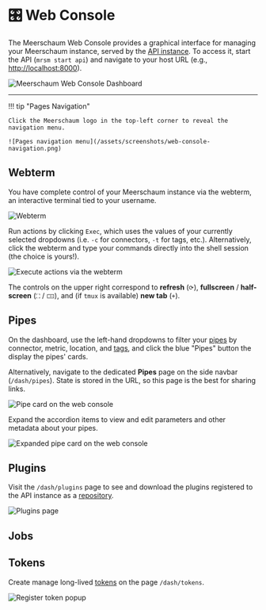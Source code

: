 # 🎛️ Web Console

The Meerschaum Web Console provides a graphical interface for managing your Meerschaum instance, served by the [API instance](/reference/api-instance/). To access it, start the API (`mrsm start api`) and navigate to your host URL (e.g., [http://localhost:8000](http://localhost:8000)).

![Meerschaum Web Console Dashboard](/assets/screenshots/web-console.png)

---

!!! tip "Pages Navigation"

    Click the Meerschaum logo in the top-left corner to reveal the navigation menu.

    ![Pages navigation menu](/assets/screenshots/web-console-navigation.png)

## Webterm

You have complete control of your Meerschaum instance via the webterm, an interactive terminal tied to your username. 

![Webterm](/assets/screenshots/web-console-webterm.png)

Run actions by clicking `Exec`, which uses the values of your currently selected dropdowns (i.e. `-c` for connectors, `-t` for tags, etc.). Alternatively, click the webterm and type your commands directly into the shell session (the choice is yours!).

![Execute actions via the webterm](/assets/screenshots/web-console-execute-action-button.png)

The controls on the upper right correspond to **refresh** (`⟳`), **fullscreen** / **half-screen** (`⛶` / `🀲`), and (if `tmux` is available) **new tab** (`+`).

## Pipes

On the dashboard, use the left-hand dropdowns to filter your [pipes](/referrence/pipes/) by connector, metric, location, and [tags](/reference/pipes/tags/), and click the blue "Pipes" button the display the pipes' cards.

Alternatively, navigate to the dedicated **Pipes** page on the side navbar (`/dash/pipes`). State is stored in the URL, so this page is the best for sharing links.

![Pipe card on the web console](/assets/screenshots/web-console-pipe-card-closed.png)

Expand the accordion items to view and edit parameters and other metadata about your pipes.

![Expanded pipe card on the web console](/assets/screenshots/web-console-pipe-card-open.png)

## Plugins

Visit the `/dash/plugins` page to see and download the plugins registered to the API instance as a [repository](/reference/connectors/#-instances-and-repositories).

![Plugins page](/assets/screenshots/web-console-plugins.png)

## Jobs



## Tokens

Create manage long-lived [tokens](/reference/api-instance/tokens/) on the page `/dash/tokens`.

![Register token popup](/assets/screenshots/web-console-tokens-register.png)
